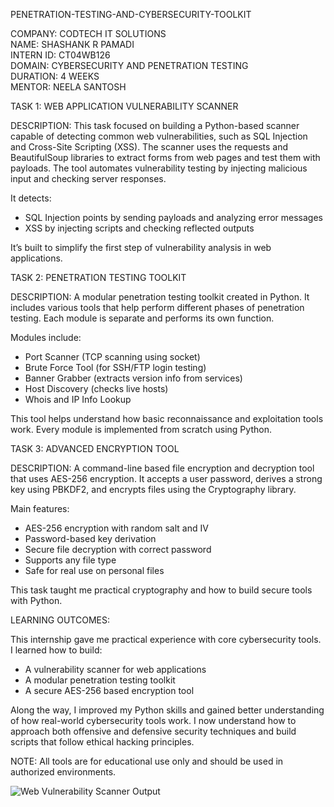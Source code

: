 PENETRATION-TESTING-AND-CYBERSECURITY-TOOLKIT

COMPANY: CODTECH IT SOLUTIONS  
NAME: SHASHANK R PAMADI  
INTERN ID: CT04WB126  
DOMAIN: CYBERSECURITY AND PENETRATION TESTING  
DURATION: 4 WEEKS  
MENTOR: NEELA SANTOSH  

TASK 1: WEB APPLICATION VULNERABILITY SCANNER

DESCRIPTION:
This task focused on building a Python-based scanner capable of detecting common web vulnerabilities, such as SQL Injection and Cross-Site Scripting (XSS). The scanner uses the requests and BeautifulSoup libraries to extract forms from web pages and test them with payloads. The tool automates vulnerability testing by injecting malicious input and checking server responses.

It detects:
- SQL Injection points by sending payloads and analyzing error messages
- XSS by injecting scripts and checking reflected outputs

It’s built to simplify the first step of vulnerability analysis in web applications.

TASK 2: PENETRATION TESTING TOOLKIT

DESCRIPTION:
A modular penetration testing toolkit created in Python. It includes various tools that help perform different phases of penetration testing. Each module is separate and performs its own function.

Modules include:
- Port Scanner (TCP scanning using socket)
- Brute Force Tool (for SSH/FTP login testing)
- Banner Grabber (extracts version info from services)
- Host Discovery (checks live hosts)
- Whois and IP Info Lookup

This tool helps understand how basic reconnaissance and exploitation tools work. Every module is implemented from scratch using Python.

TASK 3: ADVANCED ENCRYPTION TOOL

DESCRIPTION:
A command-line based file encryption and decryption tool that uses AES-256 encryption. It accepts a user password, derives a strong key using PBKDF2, and encrypts files using the Cryptography library.

Main features:
- AES-256 encryption with random salt and IV
- Password-based key derivation
- Secure file decryption with correct password
- Supports any file type
- Safe for real use on personal files

This task taught me practical cryptography and how to build secure tools with Python.

LEARNING OUTCOMES:

This internship gave me practical experience with core cybersecurity tools. I learned how to build:
- A vulnerability scanner for web applications
- A modular penetration testing toolkit
- A secure AES-256 based encryption tool

Along the way, I improved my Python skills and gained better understanding of how real-world cybersecurity tools work. I now understand how to approach both offensive and defensive security techniques and build scripts that follow ethical hacking principles.

NOTE: All tools are for educational use only and should be used in authorized environments.


![Web Vulnerability Scanner Output](https://i.imgur.com/OHRkW0s.png)

